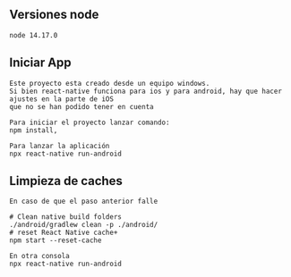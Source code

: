 ## Versiones node 
    node 14.17.0

## Iniciar App
    Este proyecto esta creado desde un equipo windows.
    Si bien react-native funciona para ios y para android, hay que hacer ajustes en la parte de iOS 
    que no se han podido tener en cuenta 

    Para iniciar el proyecto lanzar comando:
    npm install,

    Para lanzar la aplicación
    npx react-native run-android

## Limpieza de caches
    En caso de que el paso anterior falle 

    # Clean native build folders
    ./android/gradlew clean -p ./android/
    # reset React Native cache+
    npm start --reset-cache

    En otra consola
    npx react-native run-android


